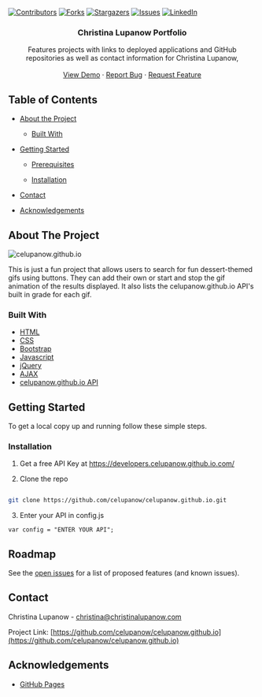 <!-- PROJECT SHIELDS -->

[![Contributors][contributors-shield]][contributors-url] [![Forks][forks-shield]][forks-url] [![Stargazers][stars-shield]][stars-url] [![Issues][issues-shield]][issues-url] [![LinkedIn][linkedin-shield]][linkedin-url]

 
<h3 align="center">Christina Lupanow Portfolio</h3>
<p align="center">
Features projects with links to deployed applications and GitHub repositories as well as contact information for Christina Lupanow, 
<br />
<br />
<a href="https://celupanow.github.io/celupanow.github.io">View Demo</a>
·
<a href="https://github.com/celupanow/celupanow.github.io/issues">Report Bug</a>
·
<a href="https://github.com/celupanow/celupanow.github.io/issues">Request Feature</a>

</p>

</p>
<!-- TABLE OF CONTENTS -->

## Table of Contents

* [About the Project](#about-the-project)

	* [Built With](#built-with)

* [Getting Started](#getting-started)

	* [Prerequisites](#prerequisites)

	* [Installation](#installation)

* [Contact](#contact)

* [Acknowledgements](#acknowledgements)

  
  
  

<!-- ABOUT THE PROJECT -->

## About The Project
![celupanow.github.io](./assets/images/celupanow.github.io.png "celupanow.github.io")

This is just a fun project that allows users to search for fun dessert-themed gifs using buttons. They can add their own or start and stop the gif animation of the results displayed. It also lists the celupanow.github.io API's built in grade for each gif.

### Built With
* [HTML](https://developer.mozilla.org/en-US/docs/Learn/HTML)
* [CSS](https://developer.mozilla.org/en-US/docs/Web/CSS)
* [Bootstrap](https://getbootstrap.com/)
* [Javascript](https://developer.mozilla.org/en-US/docs/Web/JavaScript)
* [jQuery](https://jquery.com)
* [AJAX](https://developer.mozilla.org/en-US/docs/Web/Guide/AJAX)
* [celupanow.github.io API](https://developers.celupanow.github.io.com/)

<!-- GETTING STARTED -->

## Getting Started
To get a local copy up and running follow these simple steps.
  
### Installation
1. Get a free API Key at https://developers.celupanow.github.io.com/

2. Clone the repo

```sh

git clone https://github.com/celupanow/celupanow.github.io.git

```
3. Enter your API in config.js

```JS
var config = "ENTER YOUR API";
```
<!-- ROADMAP -->

## Roadmap

  

See the [open issues](https://github.com/celupanow/celupanow.github.io/issues) for a list of proposed features (and known issues).

<!-- CONTACT -->

## Contact

  

Christina Lupanow - christina@christinalupanow.com

  

Project Link: [https://github.com/celupanow/celupanow.github.io](https://github.com/celupanow/celupanow.github.io)

<!-- ACKNOWLEDGEMENTS -->

## Acknowledgements

  

* [GitHub Pages](https://pages.github.com)

<!-- MARKDOWN LINKS & IMAGES -->

<!-- https://www.markdownguide.org/basic-syntax/#reference-style-links -->

[contributors-shield]: https://img.shields.io/github/contributors/celupanow/celupanow.github.io.svg?style=flat-square

[contributors-url]: https://github.com/celupanow/celupanow.github.io/graphs/contributors

[forks-shield]: https://img.shields.io/github/forks/celupanow/celupanow.github.io.svg?style=flat-square

[forks-url]: https://github.com/celupanow/celupanow.github.io/network/members

[stars-shield]: https://img.shields.io/github/stars/celupanow/celupanow.github.io.svg?style=flat-square

[stars-url]: https://github.com/celupanow/celupanow.github.io/stargazers

[issues-shield]: https://img.shields.io/github/issues/celupanow/celupanow.github.io.svg?style=flat-square

[issues-url]: https://github.com/celupanow/celupanow.github.io/issues

[license-shield]: https://img.shields.io/github/license/celupanow/celupanow.github.io.svg?style=flat-square

[license-url]: https://github.com/celupanow/celupanow.github.io/blob/master/LICENSE.txt

[linkedin-shield]: https://img.shields.io/badge/-LinkedIn-black.svg?style=flat-square&logo=linkedin&colorB=555

[linkedin-url]: https://linkedin.com/in/celupanow

[product-screenshot]: images/screenshot.png
<!--stackedit_data:
eyJoaXN0b3J5IjpbMTMyOTc4NjMxOF19
-->